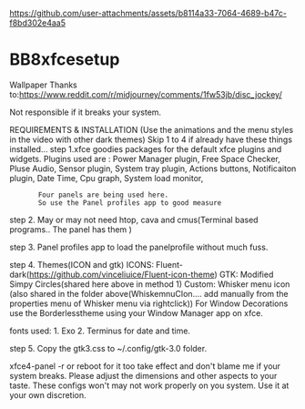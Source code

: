 




https://github.com/user-attachments/assets/b8114a33-7064-4689-b47c-f8bd302e4aa5











# BB8xfcesetup
Wallpaper Thanks to:https://www.reddit.com/r/midjourney/comments/1fw53jb/disc_jockey/

Not responsible if it breaks your system. 

REQUIREMENTS & INSTALLATION
(Use the animations and the menu styles in the video with other dark themes) Skip 1 to 4 if already have these things installed...
step 1.xfce goodies packages for the default xfce plugins and widgets. 
           Plugins used are : Power Manager plugin,  Free Space Checker, Pluse Audio, Sensor plugin, System tray plugin, Actions buttons, Notificaiton plugin,  Date Time, Cpu graph, System load monitor, 
           
           Four panels are being used here.
           So use the Panel profiles app to good measure
step 2. May or may not need htop, cava and cmus(Terminal based programs.. The panel has them )

step 3. Panel profiles app to load the panelprofile without much fuss. 

step 4. Themes(ICON and gtk)
 ICONS: Fluent-dark(https://github.com/vinceliuice/Fluent-icon-theme)
 GTK: Modified Simpy Circles(shared here above in method 1)
 Custom: Whisker menu icon (also shared in the folder above(WhiskemnuCIon.... add manually from the properties menu of Whisker menu via rightclick))
 For Window Decorations use the Borderlesstheme using your Window Manager app on xfce.
 
 fonts used: 1. Exo 2. Terminus for date and time. 
 
 step 5. Copy the gtk3.css to ~/.config/gtk-3.0 folder.
 
 xfce4-panel -r or reboot for it too take effect and don't blame me if your system breaks. Please adjust the dimensions and other aspects to your taste. These configs won't may not work properly on you system. Use it at your own discretion. 
 

